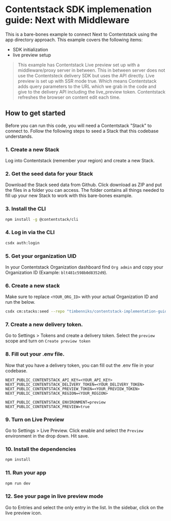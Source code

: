 # Contentstack SDK implemenation guide: Next with Middleware

This is a bare-bones example to connect Next to Contentstack using the app directory approach.
This example covers the following items:

- SDK initialization
- live preview setup

> This example has Contentstack Live preview set up with a middleware/proxy server in between. This in between server does not use the Contentsteck delivery SDK but uses the API directly. Live preview is set up with SSR mode true. Which means Contentstack adds query parameters to the URL which we grab in the code and give to the delivery API including the live_preview token. Contentstack refreshes the browser on content edit each time.

## How to get started

Before you can run this code, you will need a Contentstack "Stack" to connect to.
Follow the following steps to seed a Stack that this codebase understands.

### 1. Create a new Stack

Log into Contentstack (remember your region) and create a new Stack.

### 2. Get the seed data for your Stack

Download the Stack seed data from Github. Click download as ZIP and put the files in a folder you can access.
The folder contains all things needed to fill up your new Stack to work with this bare-bones example.

### 3. Install the CLI

```bash
npm install -g @contentstack/cli
```

### 4. Log in via the CLI

```bash
csdx auth:login
```

### 5. Get your organization UID

In your Contentstack Organization dashboard find `Org admin` and copy your Organization ID (Example: `blt481c598b0d8352d9`).

### 6. Create a new stack

Make sure to replace `<YOUR_ORG_ID>` with your actual Organization ID and run the below.

```bash
csdx cm:stacks:seed --repo "timbenniks/contentstack-implementation-guides-seed" --org "<YOUR_ORG_ID>" -n "Implementation Guide Next"
```

### 7. Create a new delivery token.

Go to Settings > Tokens and create a delivery token. Select the `preview` scope and turn on `Create preview token`

### 8. Fill out your .env file.

Now that you have a delivery token, you can fill out the .env file in your codebase.

```
NEXT_PUBLIC_CONTENTSTACK_API_KEY=<YOUR_API_KEY>
NEXT_PUBLIC_CONTENTSTACK_DELIVERY_TOKEN=<YOUR_DELIVERY_TOKEN>
NEXT_PUBLIC_CONTENTSTACK_PREVIEW_TOKEN=<YOUR_PREVIEW_TOKEN>
NEXT_PUBLIC_CONTENTSTACK_REGION=<YOUR_REGION>

NEXT_PUBLIC_CONTENTSTACK_ENVIRONMENT=preview
NEXT_PUBLIC_CONTENTSTACK_PREVIEW=true
```

### 9. Turn on Live Preview

Go to Settings > Live Preview. Click enable and select the `Preview` environment in the drop down. Hit save.

### 10. Install the dependencies

```bash
npm install
```

### 11. Run your app

```bash
npm run dev
```

### 12. See your page in live preview mode

Go to Entries and select the only entry in the list.
In the sidebar, click on the live preview icon.
